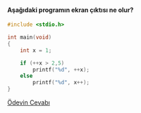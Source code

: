 #### Aşağıdaki programın ekran çıktısı ne olur?

```C
#include <stdio.h>

int main(void)
{
	int x = 1;

	if (++x > 2,5)
		printf("%d", ++x);
	else
		printf("%d", x++);
}
```

[Ödevin Cevabı](https://youtu.be/8bQH0DaVX14)
